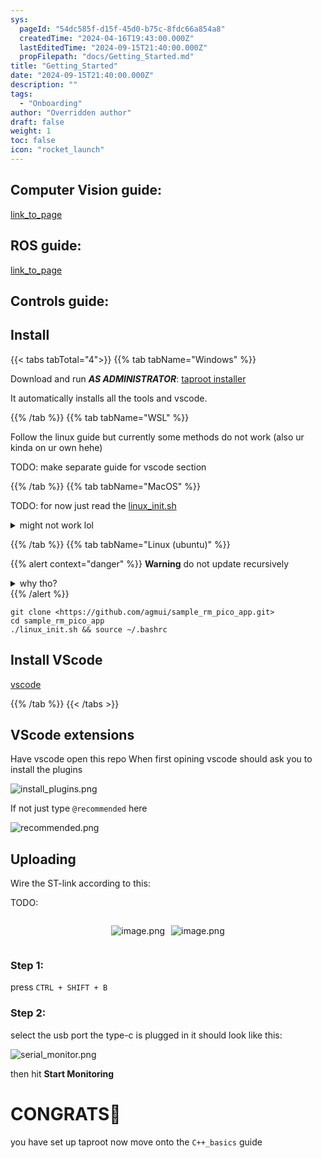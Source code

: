 ```yaml
---
sys:
  pageId: "54dc585f-d15f-45d0-b75c-8fdc66a854a8"
  createdTime: "2024-04-16T19:43:00.000Z"
  lastEditedTime: "2024-09-15T21:40:00.000Z"
  propFilepath: "docs/Getting_Started.md"
title: "Getting_Started"
date: "2024-09-15T21:40:00.000Z"
description: ""
tags:
  - "Onboarding"
author: "Overridden author"
draft: false
weight: 1
toc: false
icon: "rocket_launch"
---
```


## Computer Vision guide:

[link_to_page](86d45bc0-388b-4d26-8848-44f255f73d0e)

## ROS guide:

[link_to_page](3c76c1de-ec8f-46d6-8b0a-294005edc2d5)

## Controls guide:

## Install

{{< tabs tabTotal="4">}}
{{% tab tabName="Windows" %}}

Download and run _**AS ADMINISTRATOR**_: [taproot installer](https://github.com/Thornbots/TeachingFreshies/releases/tag/1.0)

It automatically installs all the tools and vscode.

{{% /tab %}}
{{% tab tabName="WSL" %}}

Follow the linux guide but currently some methods do not work (also ur kinda on ur own hehe)

TODO: make separate guide for vscode section

{{% /tab %}}
{{% tab tabName="MacOS" %}}

TODO: for now just read the [linux_init.sh](https://github.com/agmui/sample_rm_pico_app/blob/main/linux_init.sh)

<details>
<summary>might not work lol</summary>

`brew install libusb pkg-config`

Next install: [vscode](https://code.visualstudio.com/Download)

</details>

{{% /tab %}}
{{% tab tabName="Linux (ubuntu)" %}}

{{% alert context="danger" %}}
**Warning** do not update recursively
<details>
<summary>why tho?</summary>
There are some submodules that may go on for a while (like tinyusb) and I highly
recommend you don't need to get them.
If you want to see what submodules I update just look in `linux_init.sh`
</details>
{{% /alert %}}

```shell
git clone <https://github.com/agmui/sample_rm_pico_app.git>
cd sample_rm_pico_app
./linux_init.sh && source ~/.bashrc
```

## Install VScode

[vscode](https://code.visualstudio.com/Download)

{{% /tab %}}
{{< /tabs >}}

## VScode extensions

Have vscode open this repo
When first opining vscode should ask you to install the plugins

![install_plugins.png](https://prod-files-secure.s3.us-west-2.amazonaws.com/d518164a-d88e-44d1-a4ee-3adb3bd8bce0/89bd30f0-1825-4e77-867b-0a41ce370880/install_plugins.png?X-Amz-Algorithm=AWS4-HMAC-SHA256&X-Amz-Content-Sha256=UNSIGNED-PAYLOAD&X-Amz-Credential=ASIAZI2LB466RNIXNBHE%2F20250414%2Fus-west-2%2Fs3%2Faws4_request&X-Amz-Date=20250414T121447Z&X-Amz-Expires=3600&X-Amz-Security-Token=IQoJb3JpZ2luX2VjEIr%2F%2F%2F%2F%2F%2F%2F%2F%2F%2FwEaCXVzLXdlc3QtMiJHMEUCIFtCJ0INmxXKNCm76ICy7VfS%2FI2W5%2BqK0xMrXs%2BGnfCfAiEAxSTi%2BYkz5t88HAgBSSz8vw%2BUhh3F4SOucwN8bqcWrLsq%2FwMIExAAGgw2Mzc0MjMxODM4MDUiDEiYeFoBtagGQbaDkyrcAx153VatUw3f98fExkSKl5U753OjmOTyet0I8vQn%2ByN10uUadNoi%2FAGTVCF3rscWmg%2BRMIWMWR9hdq8YLvbsvdaeREGP2wFQtj4XLpIED2JHNFNC96%2BDnelRzvTX9J7UrFyuVaR6oc%2F2hLY2gmg9IslhPXM3bUCWmLcLcK04zWAIvDH2ePskmQIeg0WeWYgukRp9YHKQXh6CAx%2F%2BqtiVUwH9aktsRd0GaSVVHglSzvqU5Zjq%2BVdjEK3fX4CornIXfv9IsYv5lK8wJgvvWKKk%2FDRqQ7zMhLENHmPWAr1t4Dgs%2FCwvv43HT2jvAYuQns1lT9xIB7f%2BzFQoJ%2F9aT1IDRSmpBcSCye5z79I1XSdSZVpwpVCTTj4zPvIYc31pdL9iPBfipuGuitWiED6IKsNvI8n%2FRvQkIiD7CRAQf%2BwPoTqKtd3htD6M8K%2Flb%2F1ty7Eec3yxFS2ugWfMHkQOAqPKFuQ9SU%2FNx7Cy1fUa0i%2FpUw4n0zpu24zgx2M6tL4OEYVK3uHq86v5Tac6h9xPl16T9qBkSmEcfGkfobAyZi7311cYyMSxTinj5cLQ1dWV2PXGsCWnoe1lWzCwUHZOdO2tyWMLFd4AGS7GqLUQ2EDgkcLaeKBJbyporGS3WSnAMPi%2F878GOqUBC8xM7jvRiaVe7z2g0Bi%2FkHiGkOQZuCYtTLvNESNXsw2y7lC2GkrQUtPbCMApwkcJ0ebW3Q%2F2Wl7Lh7pXwMyXQML27TiODJpjW8hju0FF2I5F3MWoB1FPCrP21pb%2BuJNnwpoBUNn5HUgcHvatrPUdqZRqZgDiyvarSV7o7C0ZxhyCu8Y1Cc8%2BpT9hBYgnpREB2BoFAph%2BUHaYb09reIzfP8HiRixq&X-Amz-Signature=c0bf6d19e70c2fdbec5dde9791fb3da12d156d377cf31ebfe4e580e9af35a563&X-Amz-SignedHeaders=host&x-id=GetObject)

If not just type `@recommended` here  

![recommended.png](https://prod-files-secure.s3.us-west-2.amazonaws.com/d518164a-d88e-44d1-a4ee-3adb3bd8bce0/61e661e9-5d85-4dfc-be0d-8d2097a5e793/recommended.png?X-Amz-Algorithm=AWS4-HMAC-SHA256&X-Amz-Content-Sha256=UNSIGNED-PAYLOAD&X-Amz-Credential=ASIAZI2LB466RNIXNBHE%2F20250414%2Fus-west-2%2Fs3%2Faws4_request&X-Amz-Date=20250414T121447Z&X-Amz-Expires=3600&X-Amz-Security-Token=IQoJb3JpZ2luX2VjEIr%2F%2F%2F%2F%2F%2F%2F%2F%2F%2FwEaCXVzLXdlc3QtMiJHMEUCIFtCJ0INmxXKNCm76ICy7VfS%2FI2W5%2BqK0xMrXs%2BGnfCfAiEAxSTi%2BYkz5t88HAgBSSz8vw%2BUhh3F4SOucwN8bqcWrLsq%2FwMIExAAGgw2Mzc0MjMxODM4MDUiDEiYeFoBtagGQbaDkyrcAx153VatUw3f98fExkSKl5U753OjmOTyet0I8vQn%2ByN10uUadNoi%2FAGTVCF3rscWmg%2BRMIWMWR9hdq8YLvbsvdaeREGP2wFQtj4XLpIED2JHNFNC96%2BDnelRzvTX9J7UrFyuVaR6oc%2F2hLY2gmg9IslhPXM3bUCWmLcLcK04zWAIvDH2ePskmQIeg0WeWYgukRp9YHKQXh6CAx%2F%2BqtiVUwH9aktsRd0GaSVVHglSzvqU5Zjq%2BVdjEK3fX4CornIXfv9IsYv5lK8wJgvvWKKk%2FDRqQ7zMhLENHmPWAr1t4Dgs%2FCwvv43HT2jvAYuQns1lT9xIB7f%2BzFQoJ%2F9aT1IDRSmpBcSCye5z79I1XSdSZVpwpVCTTj4zPvIYc31pdL9iPBfipuGuitWiED6IKsNvI8n%2FRvQkIiD7CRAQf%2BwPoTqKtd3htD6M8K%2Flb%2F1ty7Eec3yxFS2ugWfMHkQOAqPKFuQ9SU%2FNx7Cy1fUa0i%2FpUw4n0zpu24zgx2M6tL4OEYVK3uHq86v5Tac6h9xPl16T9qBkSmEcfGkfobAyZi7311cYyMSxTinj5cLQ1dWV2PXGsCWnoe1lWzCwUHZOdO2tyWMLFd4AGS7GqLUQ2EDgkcLaeKBJbyporGS3WSnAMPi%2F878GOqUBC8xM7jvRiaVe7z2g0Bi%2FkHiGkOQZuCYtTLvNESNXsw2y7lC2GkrQUtPbCMApwkcJ0ebW3Q%2F2Wl7Lh7pXwMyXQML27TiODJpjW8hju0FF2I5F3MWoB1FPCrP21pb%2BuJNnwpoBUNn5HUgcHvatrPUdqZRqZgDiyvarSV7o7C0ZxhyCu8Y1Cc8%2BpT9hBYgnpREB2BoFAph%2BUHaYb09reIzfP8HiRixq&X-Amz-Signature=b52345c6bd1ff4cd4215fb604882f12f61cb8ec6f0cc5f5c09b7f466558fd615&X-Amz-SignedHeaders=host&x-id=GetObject)

## Uploading

Wire the ST-link according to this:

TODO:

<div style="display: flex;flex-direction: row; column-gap:10px; max-width: 630px;justify-content: center;">
<div>

![image.png](https://prod-files-secure.s3.us-west-2.amazonaws.com/d518164a-d88e-44d1-a4ee-3adb3bd8bce0/210ecb78-1116-4d7b-b9b7-2292f66fa2c2/image.png?X-Amz-Algorithm=AWS4-HMAC-SHA256&X-Amz-Content-Sha256=UNSIGNED-PAYLOAD&X-Amz-Credential=ASIAZI2LB4664AFWRK5M%2F20250414%2Fus-west-2%2Fs3%2Faws4_request&X-Amz-Date=20250414T121452Z&X-Amz-Expires=3600&X-Amz-Security-Token=IQoJb3JpZ2luX2VjEIr%2F%2F%2F%2F%2F%2F%2F%2F%2F%2FwEaCXVzLXdlc3QtMiJHMEUCIQCdr5x80UtuKWiXSLGbJ7POCJCaInKIh1fMN%2BXkzEzBXAIgeA0AJK4UU5Mss9ev13shHuUfU6p33PE7%2FmUb5MD69sQq%2FwMIExAAGgw2Mzc0MjMxODM4MDUiDCd9rD6PaFREEmY32CrcA1CLzmUNA8RozgCI9XD8MW9hsjah%2FAOwDxumNK7uSqqFsb3leCZJvHWCqRLnP%2BAiUhU4R4HLmhP77v60YJFjw0BeIGjN0Aayduzmn5xGxoZdXe6c5KcU8Ua%2BcHhde0%2B1FlGpvWYBNcXJYYnAvgVlGeW62dCm9%2BLmA%2Ftmo7qJ68qbTkgY0lPaG619AtL%2FxIZkPYed0nkWj5FQ1c5nDEAIZPmVaFHHbzd%2B0E7IMtwIdze5gtBLxZ5wr7hv3%2BBbLkphGD%2BiPms2sTIJMjhkt5RquseRCqIlpLbvDgMxq2FZc%2BknkirOa7H5eAwZ6BGaGiq%2FEGuNTfY1%2Bp2KsvGe1%2B5biGDNMIJgHoOLIQ784EtjCRI0ipP1qgUq7jkyH4JVkeod426GZMoK%2FbiLuOAPWoStEwOdtCozCGs0Qt%2BrIDL6Bwr%2FDjGncGlYoVEYAByLCNPMdGt99ayRcotBg04dFtLm0ezgmxBjxRXksAcLvWw%2Ba0hRKxPy6V6IHV9%2ByTRq8dAqw%2B7zn450pSCDA45H4sK30VXS7rnS58t5HRR9LVL0qLQUmO3SEaIutccfaRxqnViEGSAQp6Eo8jt%2FmQ8Bnz9gG2RyPc%2BxSkSn8RuHEZnIDJlElxM5hCC9JWP%2B75%2BpMIfA878GOqUBbizXxZwW9n8cWR2ACXwWJqeqMZ5a6royBVfusdAm6srbfjRKGm6iki7rclu9lHZbNvx9qaF8RwF9Tnzt%2BfwYZqFqnPlcLLHy0YpPWTM0GLvEapDs9BdCmYe7VhYXGqp%2BG7AkW%2FkU1JjGE6iA3fdtABXMeTOgEfizjLu9JTY3BSICjyFtoLLcgAPh2yXUCBrsSnW7CpNcxNxQ5u1lcb8Bp7NlvFs1&X-Amz-Signature=3999dba1dffccb19a19a1134dabefec3db7fcda3211e8c7ccb3e1175c054838e&X-Amz-SignedHeaders=host&x-id=GetObject)

</div>
<div>

![image.png](https://prod-files-secure.s3.us-west-2.amazonaws.com/d518164a-d88e-44d1-a4ee-3adb3bd8bce0/33a0fd0f-8ca6-4a86-8e09-26e95ded1fff/image.png?X-Amz-Algorithm=AWS4-HMAC-SHA256&X-Amz-Content-Sha256=UNSIGNED-PAYLOAD&X-Amz-Credential=ASIAZI2LB466WIKNNDYK%2F20250414%2Fus-west-2%2Fs3%2Faws4_request&X-Amz-Date=20250414T121452Z&X-Amz-Expires=3600&X-Amz-Security-Token=IQoJb3JpZ2luX2VjEIr%2F%2F%2F%2F%2F%2F%2F%2F%2F%2FwEaCXVzLXdlc3QtMiJHMEUCIGdNo%2FsHnh85Aiy%2FnDg8KDoZS0wQFbM2m4mL5Y%2FXztrOAiEA1KBGhMDWVATC9rl%2Fb%2FQobiBtffBiwZEDYXNvcEUBJXsq%2FwMIExAAGgw2Mzc0MjMxODM4MDUiDMXuwNDUMbGAO4bKjircA5zQ7IdcZO8eKJNVF%2FbiSYoQzc5Fhza%2BMOqdgsYZjfnVyvl9HDxx0tiAlLMDdWU3GH%2B3r%2Brm5KuGttds0NSWzobzjT7LX97rsLtDrM9VPLY5Lfn1cqz4lHYJoRPX2u76U%2B0d8foa1AsDZ%2FeOBzmZuy0s7R%2B71SzgPpcSNaqbw%2B2M09QA%2FkfeSBfyENayFQHSPp3V9gOueUZlnb6XetWISA0FQo%2BxY67JYO0y5uh0WF8cWnEX%2Fpuhv%2FjvtVsD5JGHzCX367vb%2FEZdbK9Xwx1kZOw0rQ9jLxqW7TVPqYRnV%2BNw0tqJ1mP2hcIzzJQH8xYWdBR74oUidyv2T5j8JbY1J4fKcOc8d6BASa%2FdhIfzqfYqlVffeuKLH8DuYcBqUnRzSrp9ilVUvA1Nx4o%2B0AkKAbPnlqWieLDg%2Bh42E%2F2tZbZde0bYOAWfm6r96tIMPX5AbVK9jrtEp64xaWTLhby%2BELgO3ULU40LbCByrudDj5Dm9cVl13OYBWwKUFDBTJbOWG9Fu0lP%2FjO6lTu70zWveQMer4aWujPyVo0JNwnJbX2GVkmcezfIWLrg3MLgBbA7jJdWPtP4GwG1tbc%2Fz%2BkZDY3t0%2FBdEQWmSS8k6cLsUW6a5jolvnrFezYUryRIAMPvA878GOqUBHqETus5vMhnYVUIyZXDJe8ioCaRCm%2BZ3lsLfusklQhnLH%2FImIziU8Zw9qLRZ%2B3kvrm4t1XCccKoiWWgiSGSuOvZ8uHhutrRmrVRQ6eKcNomP9BVfw5GS0hoorN6FFidUAKjr%2Bo5ELovWBfT%2BR4%2FQm%2F7rL9RPJFqewvBXcqdQlyV2VU2un6BmTxyNRb%2BbPv%2FdtAD8fNp9G7IQwsHS%2BE9pvTG7L5LY&X-Amz-Signature=cc95ce16c6250178c5d0b802b0a914e4060659c4adcc4e6c32d1d04a7acd0128&X-Amz-SignedHeaders=host&x-id=GetObject)

</div>
</div>

### Step 1:

press `CTRL + SHIFT + B`

### Step 2:

select the usb port the type-c is plugged in it should look like this:

![serial_monitor.png](https://prod-files-secure.s3.us-west-2.amazonaws.com/d518164a-d88e-44d1-a4ee-3adb3bd8bce0/f03f4774-05d4-4393-b6a0-d5efb6d315ab/serial_monitor.png?X-Amz-Algorithm=AWS4-HMAC-SHA256&X-Amz-Content-Sha256=UNSIGNED-PAYLOAD&X-Amz-Credential=ASIAZI2LB466RNIXNBHE%2F20250414%2Fus-west-2%2Fs3%2Faws4_request&X-Amz-Date=20250414T121447Z&X-Amz-Expires=3600&X-Amz-Security-Token=IQoJb3JpZ2luX2VjEIr%2F%2F%2F%2F%2F%2F%2F%2F%2F%2FwEaCXVzLXdlc3QtMiJHMEUCIFtCJ0INmxXKNCm76ICy7VfS%2FI2W5%2BqK0xMrXs%2BGnfCfAiEAxSTi%2BYkz5t88HAgBSSz8vw%2BUhh3F4SOucwN8bqcWrLsq%2FwMIExAAGgw2Mzc0MjMxODM4MDUiDEiYeFoBtagGQbaDkyrcAx153VatUw3f98fExkSKl5U753OjmOTyet0I8vQn%2ByN10uUadNoi%2FAGTVCF3rscWmg%2BRMIWMWR9hdq8YLvbsvdaeREGP2wFQtj4XLpIED2JHNFNC96%2BDnelRzvTX9J7UrFyuVaR6oc%2F2hLY2gmg9IslhPXM3bUCWmLcLcK04zWAIvDH2ePskmQIeg0WeWYgukRp9YHKQXh6CAx%2F%2BqtiVUwH9aktsRd0GaSVVHglSzvqU5Zjq%2BVdjEK3fX4CornIXfv9IsYv5lK8wJgvvWKKk%2FDRqQ7zMhLENHmPWAr1t4Dgs%2FCwvv43HT2jvAYuQns1lT9xIB7f%2BzFQoJ%2F9aT1IDRSmpBcSCye5z79I1XSdSZVpwpVCTTj4zPvIYc31pdL9iPBfipuGuitWiED6IKsNvI8n%2FRvQkIiD7CRAQf%2BwPoTqKtd3htD6M8K%2Flb%2F1ty7Eec3yxFS2ugWfMHkQOAqPKFuQ9SU%2FNx7Cy1fUa0i%2FpUw4n0zpu24zgx2M6tL4OEYVK3uHq86v5Tac6h9xPl16T9qBkSmEcfGkfobAyZi7311cYyMSxTinj5cLQ1dWV2PXGsCWnoe1lWzCwUHZOdO2tyWMLFd4AGS7GqLUQ2EDgkcLaeKBJbyporGS3WSnAMPi%2F878GOqUBC8xM7jvRiaVe7z2g0Bi%2FkHiGkOQZuCYtTLvNESNXsw2y7lC2GkrQUtPbCMApwkcJ0ebW3Q%2F2Wl7Lh7pXwMyXQML27TiODJpjW8hju0FF2I5F3MWoB1FPCrP21pb%2BuJNnwpoBUNn5HUgcHvatrPUdqZRqZgDiyvarSV7o7C0ZxhyCu8Y1Cc8%2BpT9hBYgnpREB2BoFAph%2BUHaYb09reIzfP8HiRixq&X-Amz-Signature=45e8393e6515a3f8acfdd3c824850399b274011db9d8fdeee0ad21914e5e4fa4&X-Amz-SignedHeaders=host&x-id=GetObject)

then hit **Start Monitoring**

# CONGRATS🎉

you have set up taproot now move onto the `C++_basics` guide
